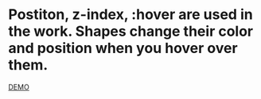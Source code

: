 
# Postiton, z-index, :hover are used in the work. Shapes change their color and position when you hover over them.


[DEMO](https://nikitalugovskih.github.io/figure-position/)
